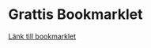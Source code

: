 # Grattis Bookmarklet

[Länk till bookmarklet](https://henrikekelof.github.io/sv-grattis-bookmarklet/)
